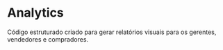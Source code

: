 # Analytics
Código estruturado criado para gerar relatórios visuais para os gerentes, vendedores e compradores.
